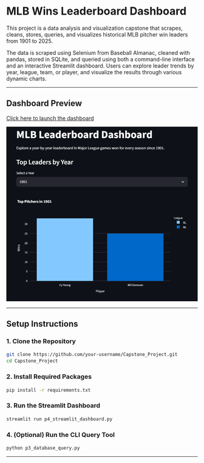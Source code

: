 # MLB Wins Leaderboard Dashboard

This project is a data analysis and visualization capstone that scrapes, cleans, stores, queries, and visualizes historical MLB pitcher win leaders from 1901 to 2025.

The data is scraped using Selenium from Baseball Almanac, cleaned with pandas, stored in SQLite, and queried using both a command-line interface and an interactive Streamlit dashboard. Users can explore leader trends by year, league, team, or player, and visualize the results through various dynamic charts.

---

## Dashboard Preview

[ Click here to launch the dashboard](https://capstoneproject-ovapprkln5zkzjxybdguo9c.streamlit.app/)

![Streamlit Screenshot](streamlit_dashboard.png)

---

## Setup Instructions

### 1. Clone the Repository
```bash
git clone https://github.com/your-username/Capstone_Project.git
cd Capstone_Project
```

### 2. Install Required Packages
```bash
pip install -r requirements.txt
```

### 3. Run the Streamlit Dashboard
```bash
streamlit run p4_streamlit_dashboard.py
```

### 4. (Optional) Run the CLI Query Tool
```bash
python p3_database_query.py
```

---


